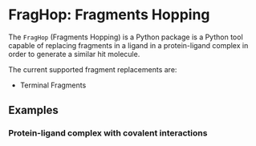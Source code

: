 
# FragHop: Fragments Hopping


The `FragHop` (Fragments Hopping) is a Python package  is a Python tool capable of replacing fragments in a ligand in a protein-ligand complex in order to generate a similar hit molecule.

The current supported fragment replacements are:
* Terminal Fragments

## Examples

### Protein-ligand complex with covalent interactions

